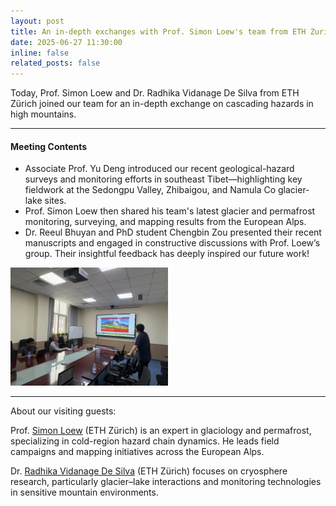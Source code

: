 ```yaml
---
layout: post
title: An in-depth exchanges with Prof. Simon Loew's team from ETH Zurich
date: 2025-06-27 11:30:00
inline: false
related_posts: false
---
```


Today, Prof. Simon Loew and Dr. Radhika Vidanage De Silva from ETH Zürich joined our team for an in-depth exchange on cascading hazards in high mountains. 

---

#### Meeting Contents

<ul>
    <li>Associate Prof. Yu Deng introduced our recent geological-hazard surveys and monitoring efforts in southeast Tibet—highlighting key fieldwork at the Sedongpu Valley, Zhibaigou, and Namula Co glacier-lake sites.</li>
    <li>Prof. Simon Loew then shared his team's latest glacier and permafrost monitoring, surveying, and mapping results from the European Alps.</li>
    <li>Dr. Reeul Bhuyan and PhD student Chengbin Zou presented their recent manuscripts and engaged in constructive discussions with Prof. Loew’s group. Their insightful feedback has deeply inspired our future work!</li>
</ul>

<img src="/assets/img/news-0627-01.jpg" alt="Group Discussion" width="50%">

---

About our visiting guests:

Prof. <a href="https://ethz.ch/staffnet/en/organisation/who-is-who/retired-professors/details.Nzk0MDA=.TGlzdC80MDEsLTc0NzY4NzYw.html">Simon Loew</a> (ETH Zürich) is an expert in glaciology and permafrost, specializing in cold-region hazard chain dynamics. He leads field campaigns and mapping initiatives across the European Alps.

Dr. <a href="https://eaps.ethz.ch/en/people/profile.MzIwMjQw.TGlzdC83NzMsOTI0MjA1OTI2.html">Radhika Vidanage De Silva</a> (ETH Zürich) focuses on cryosphere research, particularly glacier–lake interactions and monitoring technologies in sensitive mountain environments.
